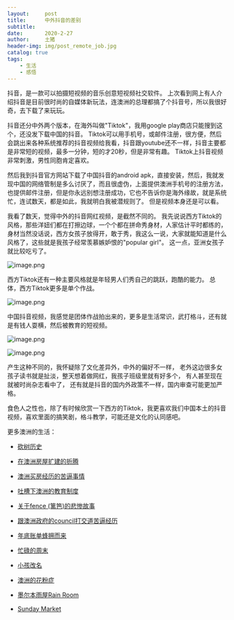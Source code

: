 ```yaml
---
layout:     post
title:      中外抖音的差别
subtitle:   
date:       2020-2-27
author:     土猪
header-img: img/post_remote_job.jpg
catalog: true
tags:
    - 生活
    - 感悟
---
```


抖音，是一款可以拍摄短视频的音乐创意短视频社交软件。 上次看到网上有人介绍抖音是目前很时尚的自媒体新玩法，连澳洲的总理都搞了个抖音号，所以我很好奇，去下载了来玩玩。 


抖音还分中外两个版本，在海外叫做"Tiktok"，我用google play商店只能搜到这个，还没发下载中国的抖音。 Tiktok可以用手机号，或邮件注册，很方便，然后会跳出来各种系统推荐的抖音视频给我看，抖音跟youtube还不一样，抖音主要都是非常短的视频，最多一分钟，短的才20秒，但是非常有趣。 Tiktok上抖音视频非常刺激，男性同胞肯定喜欢。



然后我到抖音官方网站下载了中国抖音的android apk，直接安装，然后，我就发现中国的网络管制是多么讨厌了，而且很虚伪，上面提供澳洲手机号的注册方法，也提供邮件注册，但是你永远别想注册成功，它也不告诉你是海外缘故，就是系统忙，连试数天，都是如此，我就明白我被潜规则了。 但是视频本身还是可以看。



我看了数天，觉得中外的抖音网红视频，是截然不同的。 我先说说西方Tiktok的风格，那些洋妞们都在打擦边球，一个个都在拼命秀身材，人家估计平时都练的，身材当然没话说，西方女孩子放得开，敢于秀，我这么一说，大家就能知道是什么风格了，这些就是我孩子经常羡慕嫉妒恨的"popular girl"。 这一点，亚洲女孩子就比较吃亏了。


![image.png](https://cdn.steemitimages.com/DQmUgpB5a3Y5dHoRTWZasn4UesPXNULU2qytJx8h3GiXog2/image.png)




西方Tiktok还有一种主要风格就是年轻男人们秀自己的跳跃，跑酷的能力。 总体，西方Tiktok更多是单个作战。



![image.png](https://cdn.steemitimages.com/DQmPjrhbdBDodab7uSiZqKmDMQEyB4ZU2RsCAzy4VdfhpkS/image.png)


中国抖音视频，我感觉是团体作战拍出来的，更多是生活常识，武打格斗，还有就是有钱人耍横，然后被教育的短视频。


![image.png](https://cdn.steemitimages.com/DQmb4ubhfzfrDNHWATkA5xSfAfkR74oQkejuxbVZb5E574f/image.png)


![image.png](https://cdn.steemitimages.com/DQmbZGa7qHDYiDG97uT8AqghGbjcj19f3uBMsHQPU5S4tX5/image.png)


产生这种不同的，我怀疑除了文化差异外，中外的偏好不一样， 老外这边很多女孩子读书就是扯淡，整天想着做网红，我孩子班级里就有好多个， 有人甚至现在就被时尚杂志看中了， 还有就是抖音的国内外政策不一样，国内审查可能更加严格。 



食色人之性也，除了有时候欣赏一下西方的Tiktok，我更喜欢我们中国本土的抖音视频，喜欢里面的搞笑剧，格斗教学，可能还是文化的认同感吧。



更多澳洲的生活：

- [砍树历史](http://livinginau.life/2019/12/29/%E7%A0%8D%E6%A0%91%E5%8E%86%E5%8F%B2/)

- [在澳洲房屋扩建的折腾](http://livinginau.life/2019/12/19/%E5%9C%A8%E6%BE%B3%E6%B4%B2%E6%88%BF%E5%B1%8B%E6%89%A9%E5%BB%BA%E7%9A%84%E6%8A%98%E8%85%BE/)

- 
  [澳洲买房经历的苦逼事情](http://livinginau.life/2019/12/18/%E6%BE%B3%E6%B4%B2%E4%B9%B0%E6%88%BF%E7%BB%8F%E5%8E%86%E7%9A%84%E8%8B%A6%E9%80%BC%E4%BA%8B%E6%83%85/)

- 
  [吐槽下澳洲的教育制度](http://livinginau.life/2019/12/13/%E5%90%90%E6%A7%BD%E6%BE%B3%E6%B4%B2%E6%95%99%E8%82%B2%E5%88%B6%E5%BA%A6/)

- [关于fence (篱笆)的悲惨故事](http://livinginau.life/2019/12/01/%E5%85%B3%E4%BA%8Efence%E7%9A%84%E6%82%B2%E6%83%A8%E6%95%85%E4%BA%8B/)

- [跟澳洲政府的council打交道苦逼经历](http://livinginau.life/2019/11/29/%E8%B7%9F%E6%BE%B3%E6%B4%B2%E6%94%BF%E5%BA%9C%E7%9A%84council%E6%89%93%E4%BA%A4%E9%81%93%E8%8B%A6%E9%80%BC%E7%BB%8F%E5%8E%86/)

- [年底账单蜂拥而来](http://livinginau.life/2019/11/29/%E8%B4%A6%E5%8D%95%E8%9C%82%E6%8B%A5%E8%80%8C%E6%9D%A5/)

- [忙碌的周末](http://livinginau.life/2019/11/12/%E5%BF%99%E7%A2%8C%E7%9A%84%E5%91%A8%E6%9C%AB/)

- [小孩改名](http://livinginau.life/2019/11/10/%E5%B0%8F%E5%AD%A9%E6%94%B9%E5%90%8D/)

- [澳洲的花粉症](http://livinginau.life/2018/08/10/%E6%BE%B3%E6%B4%B2%E7%9A%84%E8%8A%B1%E7%B2%89%E7%97%87/)

- [墨尔本雨屋Rain Room](http://livinginau.life/2020/01/13/rain-room/)

- [Sunday Market](http://livinginau.life/2020/01/12/Sunday-Market/)